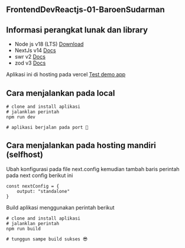 ## FrontendDevReactjs-01-BaroenSudarman

## Informasi perangkat lunak dan library

- Node js v18 (LTS) [Download](https://nodejs.org/en/download)
- NextJs v14 [Docs](https://nextjs.org/)
- swr v2 [Docs](https://swr.vercel.app/)
- zod v3 [Docs](https://zod.dev/)

Aplikasi ini di hosting pada vercel
[Test demo app](https://frontend-dev-reactjs-01-baroen-sudarman.vercel.app/)

## Cara menjalankan pada local
```
# clone and install aplikasi
# jalanklan perintah
npm run dev

# aplikasi berjalan pada port 🥳
```

## Cara menjalankan pada hosting mandiri (selfhost)

Ubah konfigurasi pada file next.config
kemudian tambah baris perintah pada next config berikut ini

```
const nextConfig = {
    output: "standalone"
}
```

Build aplikasi menggunakan perintah berikut
```
# clone and install aplikasi
# jalanklan perintah
npm run build

# tunggun sampe build sukses 😎
```

